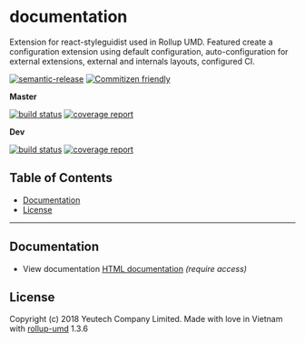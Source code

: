 # documentation

Extension for react-styleguidist used in Rollup UMD. Featured create a configuration extension using default configuration, auto-configuration for external extensions, external and internals layouts, configured CI.

[![semantic-release](https://img.shields.io/badge/%20%20%F0%9F%93%A6%F0%9F%9A%80-semantic--release-e10079.svg)](https://github.com/semantic-release/semantic-release)
[![Commitizen friendly](https://img.shields.io/badge/commitizen-friendly-brightgreen.svg)](http://commitizen.github.io/cz-cli/)

**Master**

[![build status](https://module.kopaxgroup.com/rollup-umd/documentation/badges/master/build.svg)](https://module.kopaxgroup.com/rollup-umd/documentation/commits/master)
[![coverage report](https://module.kopaxgroup.com/rollup-umd/documentation/badges/master/coverage.svg)](https://module.kopaxgroup.com/rollup-umd/documentation/commits/master)

**Dev**

[![build status](https://module.kopaxgroup.com/rollup-umd/documentation/badges/dev/build.svg)](https://module.kopaxgroup.com/rollup-umd/documentation/commits/dev)
[![coverage report](https://module.kopaxgroup.com/rollup-umd/documentation/badges/dev/coverage.svg)](https://module.kopaxgroup.com/rollup-umd/documentation/commits/dev)


## Table of Contents

  - [Documentation](#documentation)
  - [License](#license)

---
  
## Documentation

  - View documentation [HTML documentation](https://rollup-umd.yeutech.com/documentation) *(require access)*

## License

Copyright (c) 2018 Yeutech Company Limited. Made with love in Vietnam with [rollup-umd](https://module.kopaxgroup.com/dev-tools/rollup-umd/tags/v1.3.6) 1.3.6
